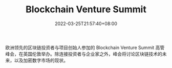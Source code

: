 ﻿---
weight: 
title: "Blockchain Venture Summit"
description: "欧洲领先的区块链投资者与项目创始人参加的 Blockchain Venture Summit 高管峰会，在英国伦敦举办"
date: 2022-03-25T21:57:40+08:00
lastmod: 2022-03-25T16:45:40+08:00
draft: false
authors: ["Metabd"]
featuredImage: "blockchain-venture-summit.jpg"
link: ""
tags: ["元宇宙社区","Blockchain Venture Summit"]
categories: ["navigation"]
navigation: ["元宇宙社区"]
lightgallery: true
toc: true
pinned: false
recommend: false
recommend1: false
---
欧洲领先的区块链投资者与项目创始人参加的 Blockchain Venture Summit 高管峰会，在英国伦敦举办。除连接投资者与企业家之外，峰会将讨论区块链技术的未来，以及加密数字市场的现状。
